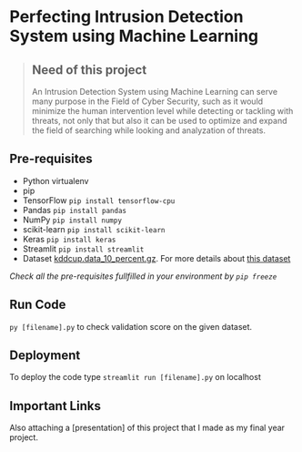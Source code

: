 # Perfecting Intrusion Detection System using Machine Learning

>## Need of this project 
> An Intrusion Detection System using Machine Learning can serve many purpose in the Field of Cyber Security, such as it would minimize the human intervention level while detecting or tackling with threats, not only that but also it can be used to optimize and expand the field of searching while looking and analyzation of threats.

## Pre-requisites
* Python virtualenv
* pip
* TensorFlow `pip install tensorflow-cpu`
* Pandas `pip install pandas`
* NumPy `pip install numpy`
* scikit-learn `pip install scikit-learn`
* Keras `pip install keras`
* Streamlit `pip install streamlit`
* Dataset [kddcup.data_10_percent.gz](http://kdd.ics.uci.edu/databases/kddcup99/kddcup.data_10_percent.gz). For more details about [this dataset](http://kdd.ics.uci.edu/databases/kddcup99/task.html)

*Check all the pre-requisites fullfilled in your environment by `pip freeze`*

## Run Code
`py [filename].py` to check validation score on the given dataset. 

## Deployment
To deploy the code type `streamlit run [filename].py` on localhost

## Important Links
Also attaching a [presentation] of this project that I made as my final year project.
